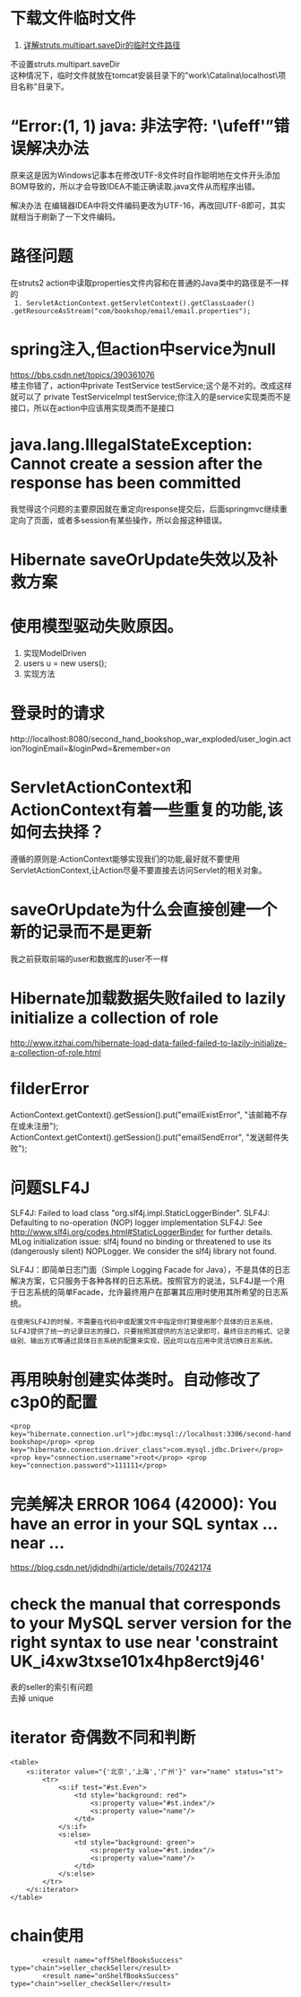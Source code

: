 # 下载文件临时文件
1. [详解struts.multipart.saveDir的临时文件路径](https://www.cnblogs.com/a757956132/p/4266919.html)

不设置struts.multipart.saveDir  
这种情况下，临时文件就放在tomcat安装目录下的"work\Catalina\localhost\项目名称"目录下。


# “Error:(1, 1) java: 非法字符: '\ufeff'”错误解决办法
原来这是因为Windows记事本在修改UTF-8文件时自作聪明地在文件开头添加BOM导致的，所以才会导致IDEA不能正确读取.java文件从而程序出错。

解决办法
在编辑器IDEA中将文件编码更改为UTF-16，再改回UTF-8即可，其实就相当于刷新了一下文件编码。


# 路径问题
在struts2 action中读取properties文件内容和在普通的Java类中的路径是不一样的  
`` 1. ServletActionContext.getServletContext().getClassLoader()
.getResourceAsStream("com/bookshop/email/email.properties");``


# spring注入,但action中service为null
https://bbs.csdn.net/topics/390361076  
楼主你错了，action中private TestService testService;这个是不对的。改成这样就可以了 private TestServiceImpl testService;你注入的是service实现类而不是接口，所以在action中应该用实现类而不是接口



# java.lang.IllegalStateException: Cannot create a session after the response has been committed
我觉得这个问题的主要原因就在重定向response提交后，后面springmvc继续重定向了页面，或者多session有某些操作，所以会报这种错误。


# Hibernate saveOrUpdate失效以及补救方案


# 使用模型驱动失败原因。
1. 实现ModelDriven
2. users u = new users();
3. 实现方法


# 登录时的请求
http://localhost:8080/second_hand_bookshop_war_exploded/user_login.action?loginEmail=&loginPwd=&remember=on


# ServletActionContext和ActionContext有着一些重复的功能,该如何去抉择？  
遵循的原则是:ActionContext能够实现我们的功能,最好就不要使用ServletActionContext,让Action尽量不要直接去访问Servlet的相关对象。


# saveOrUpdate为什么会直接创建一个新的记录而不是更新

我之前获取前端的user和数据库的user不一样


# Hibernate加载数据失败failed to lazily initialize a collection of role
http://www.itzhai.com/hibernate-load-data-failed-failed-to-lazily-initialize-a-collection-of-role.html


# filderError

 ActionContext.getContext().getSession().put("emailExistError", "该邮箱不存在或未注册");
   ActionContext.getContext().getSession().put("emailSendError", "发送邮件失败");




# 问题SLF4J
SLF4J: Failed to load class "org.slf4j.impl.StaticLoggerBinder". SLF4J:
Defaulting to no-operation (NOP) logger implementation SLF4J: See
http://www.slf4j.org/codes.html#StaticLoggerBinder for further details.
MLog initialization issue: slf4j found no binding or threatened to use
its (dangerously silent) NOPLogger. We consider the slf4j library not
found.
    

  SLF4J：即简单日志门面（Simple Logging Facade for Java），不是具体的日志解决方案，它只服务于各种各样的日志系统。按照官方的说法，SLF4J是一个用于日志系统的简单Facade，允许最终用户在部署其应用时使用其所希望的日志系统。

    在使用SLF4J的时候，不需要在代码中或配置文件中指定你打算使用那个具体的日志系统，SLF4J提供了统一的记录日志的接口，只要按照其提供的方法记录即可，最终日志的格式、记录级别、输出方式等通过具体日志系统的配置来实现，因此可以在应用中灵活切换日志系统。
    
    
    
# 再用映射创建实体类时。自动修改了c3p0的配置
```
<prop
key="hibernate.connection.url">jdbc:mysql://localhost:3306/second-hand
bookshop</prop> <prop
key="hibernate.connection.driver_class">com.mysql.jdbc.Driver</prop>
<prop key="connection.username">root</prop> <prop
key="connection.password">111111</prop>

```


# 完美解决 ERROR 1064 (42000): You have an error in your SQL syntax ... near …


https://blog.csdn.net/jdjdndhj/article/details/70242174



# check the manual that corresponds to your MySQL server version for the right syntax to use near 'constraint UK_i4xw3txse101x4hp8erct9j46'
表的seller的索引有问题  
去掉 unique

# iterator 奇偶数不同和判断
```
<table>
    <s:iterator value="{'北京','上海','广州'}" var="name" status="st">
        <tr>
            <s:if test="#st.Even">
                <td style="background: red">
                    <s:property value="#st.index"/>
                    <s:property value="name"/>
                </td>
            </s:if>
            <s:else>
                <td style="background: green">
                    <s:property value="#st.index"/>
                    <s:property value="name"/>
                </td>
            </s:else>
        </tr>
    </s:iterator>
</table>
```


#  chain使用
<!--不能加.action-->
            <result name="offShelfBooksSuccess" type="chain">seller_checkSeller</result>
            <result name="onShelfBooksSuccess" type="chain">seller_checkSeller</result>